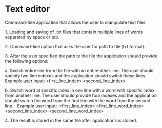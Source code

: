 # Text editor
 Command-line application that allows the user to manipulate text files

1. Loading and saving of .txt files that contain multiple lines of words separated by space or tab. 

2. Command-line option that asks the user for path to file (txt format). 

3. After the user specified the path to the file the application should provide the following options:  

a. Switch entire line from the file with an entire other line. The user should specify two line indexes and the application should switch these lines.  
Example user input: <first_line_index> <second_line_index>  

b. Switch word at specific index in one line with a word with specific index from another line. The user should provide four indexes and the application should	switch the word from the first line with the word from the second line.  
Example user input:  <first_line_index> <first_line_word_index> <second_line_index> <second_line_word_index>  

4. The result is stored in the same file after applications is closed.  
